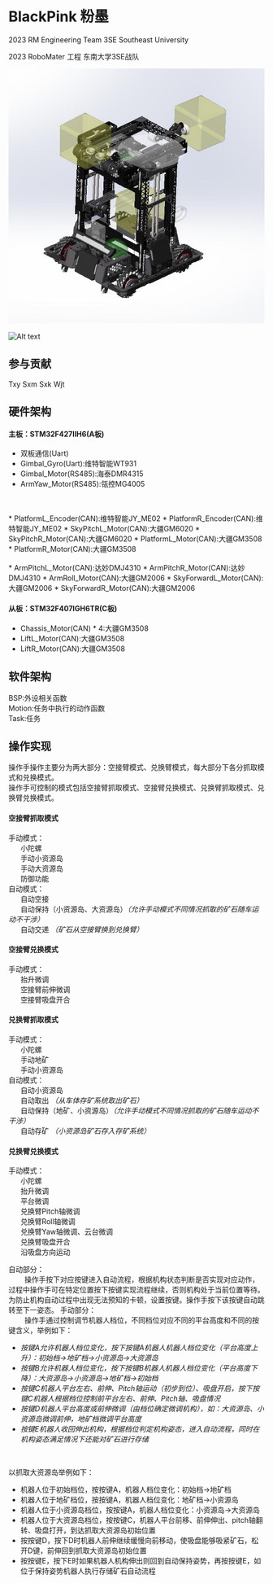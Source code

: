 # BlackPink 粉墨
2023 RM Engineering Team 3SE Southeast University 

2023 RoboMater 工程 东南大学3SE战队
 
![Alt text](Cache_-2baac948a6548be3..jpg)

![Alt text](IMG_20230805_184139.jpg)

## 参与贡献
Txy Sxm Sxk Wjt

## 硬件架构
#### 主板：STM32F427IIH6(A板)
- 双板通信(Uart)
- Gimbal_Gyro(Uart):维特智能WT931
- Gimbal_Motor(RS485):海泰DMR4315
- ArmYaw_Motor(RS485):瓴控MG4005
<br/> 
<br/> 
* PlatformL_Encoder(CAN):维特智能JY_ME02
* PlatformR_Encoder(CAN):维特智能JY_ME02
* SkyPitchL_Motor(CAN):大疆GM6020
* SkyPitchR_Motor(CAN):大疆GM6020
* PlatformL_Motor(CAN):大疆GM3508
* PlatformR_Motor(CAN):大疆GM3508
<br/> 
<br/> 
* ArmPitchL_Motor(CAN):达妙DMJ4310
* ArmPitchR_Motor(CAN):达妙DMJ4310
* ArmRoll_Motor(CAN):大疆GM2006
* SkyForwardL_Motor(CAN):大疆GM2006
* SkyForwardR_Motor(CAN):大疆GM2006

#### 从板：STM32F407IGH6TR(C板)

- Chassis_Motor(CAN) * 4:大疆GM3508
- LiftL_Motor(CAN):大疆GM3508
- LiftR_Motor(CAN):大疆GM3508

## 软件架构
BSP:外设相关函数
<br/> 
Motion:任务中执行的动作函数
<br/> 
Task:任务

## 操作实现
操作手操作主要分为两大部分：空接臂模式、兑换臂模式，每大部分下各分抓取模式和兑换模式。
<br/> 
操作手可控制的模式包括空接臂抓取模式、空接臂兑换模式、兑换臂抓取模式、兑换臂兑换模式。

#### 空接臂抓取模式
手动模式：
<br/> 
&nbsp;&nbsp;&nbsp;&nbsp;&nbsp;&nbsp;小陀螺
<br/> 
&nbsp;&nbsp;&nbsp;&nbsp;&nbsp;&nbsp;手动小资源岛
<br/> 
&nbsp;&nbsp;&nbsp;&nbsp;&nbsp;&nbsp;手动大资源岛
<br/> 
&nbsp;&nbsp;&nbsp;&nbsp;&nbsp;&nbsp;防御功能
<br/> 
自动模式：
<br/> 
&nbsp;&nbsp;&nbsp;&nbsp;&nbsp;&nbsp;自动空接
<br/> 
&nbsp;&nbsp;&nbsp;&nbsp;&nbsp;&nbsp;自动保持（小资源岛、大资源岛）*（允许手动模式不同情况抓取的矿石随车运动不干涉）*
<br/> 
&nbsp;&nbsp;&nbsp;&nbsp;&nbsp;&nbsp;自动交递 *（矿石从空接臂换到兑换臂）*
<br/> 

#### 空接臂兑换模式
手动模式：
<br/> 
&nbsp;&nbsp;&nbsp;&nbsp;&nbsp;&nbsp;抬升微调
<br/> 
&nbsp;&nbsp;&nbsp;&nbsp;&nbsp;&nbsp;空接臂前伸微调
<br/> 
&nbsp;&nbsp;&nbsp;&nbsp;&nbsp;&nbsp;空接臂吸盘开合
<br/> 

#### 兑换臂抓取模式
手动模式：
<br/> 
&nbsp;&nbsp;&nbsp;&nbsp;&nbsp;&nbsp;小陀螺
<br/> 
&nbsp;&nbsp;&nbsp;&nbsp;&nbsp;&nbsp;手动地矿
<br/> 
&nbsp;&nbsp;&nbsp;&nbsp;&nbsp;&nbsp;手动小资源岛
<br/> 
自动模式：
<br/> 
&nbsp;&nbsp;&nbsp;&nbsp;&nbsp;&nbsp;自动小资源岛
<br/> 
&nbsp;&nbsp;&nbsp;&nbsp;&nbsp;&nbsp;自动取出 *（从车体存矿系统取出矿石）*
<br/> 
&nbsp;&nbsp;&nbsp;&nbsp;&nbsp;&nbsp;自动保持（地矿、小资源岛）*（允许手动模式不同情况抓取的矿石随车运动不干涉）*
<br/> 
&nbsp;&nbsp;&nbsp;&nbsp;&nbsp;&nbsp;自动存矿 *（小资源岛矿石存入存矿系统）*
<br/> 

#### 兑换臂兑换模式
手动模式：
<br/> 
&nbsp;&nbsp;&nbsp;&nbsp;&nbsp;&nbsp;小陀螺
<br/> 
&nbsp;&nbsp;&nbsp;&nbsp;&nbsp;&nbsp;抬升微调
<br/> 
&nbsp;&nbsp;&nbsp;&nbsp;&nbsp;&nbsp;平台微调
<br/> 
&nbsp;&nbsp;&nbsp;&nbsp;&nbsp;&nbsp;兑换臂Pitch轴微调
<br/> 
&nbsp;&nbsp;&nbsp;&nbsp;&nbsp;&nbsp;兑换臂Roll轴微调
<br/> 
&nbsp;&nbsp;&nbsp;&nbsp;&nbsp;&nbsp;兑换臂Yaw轴微调、云台微调
<br/> 
&nbsp;&nbsp;&nbsp;&nbsp;&nbsp;&nbsp;兑换臂吸盘开合
<br/> 
&nbsp;&nbsp;&nbsp;&nbsp;&nbsp;&nbsp;沿吸盘方向运动
<br/> 

自动部分：
<br/> 
&nbsp;&nbsp;&nbsp;&nbsp;&nbsp;&nbsp;&nbsp;&nbsp;操作手按下对应按键进入自动流程，根据机构状态判断是否实现对应动作，过程中操作手可在特定位置按下按键实现流程继续，否则机构处于当前位置等待。为防止机构自动过程中出现无法预知的卡顿，设置按键。操作手按下该按键自动跳转至下一姿态。
手动部分：
<br/> 
&nbsp;&nbsp;&nbsp;&nbsp;&nbsp;&nbsp;&nbsp;&nbsp;操作手通过控制调节机器人档位，不同档位对应不同的平台高度和不同的按键含义，举例如下：
- *按键A允许机器人档位变化，按下按键A机器人机器人档位变化（平台高度上升）：初始档&rarr;地矿档&rarr;小资源岛&rarr;大资源岛*  
- *按键B允许机器人档位变化，按下按键B机器人机器人档位变化（平台高度下降）：大资源岛&rarr;小资源岛&rarr;地矿档&rarr;初始档*
- *按键C机器人平台左右、前伸、Pitch轴运动（初步到位）、吸盘开启，按下按键C机器人根据档位控制前平台左右、前伸、Pitch轴、吸盘情况*
- *按键D机器人平台高度或前伸微调（由档位确定微调机构），如：大资源岛、小资源岛微调前伸，地矿档微调平台高度*
- *按键E机器人收回伸出机构，根据档位判定机构姿态，进入自动流程，同时在机构姿态满足情况下还能对矿石进行存储*
<br/> 

以抓取大资源岛举例如下：
<br/>

- 机器人位于初始档位，按按键A，机器人档位变化：初始档&rarr;地矿档
- 机器人位于地矿档位，按按键A，机器人档位变化：地矿档&rarr;小资源岛   
- 机器人位于小资源岛档位，按按键A，机器人档位变化：小资源岛&rarr;大资源岛   
- 机器人位于大资源岛档位，按按键C，机器人平台前移、前伸伸出、pitch轴翻转、吸盘打开，到达抓取大资源岛初始位置
- 按按键D，按下D时机器人前伸继续缓慢向前移动，使吸盘能够吸紧矿石，松开D键，前伸回到抓取大资源岛初始位置
- 按按键E，按下E时如果机器人机构伸出则回到自动保持姿势，再按按键E，如位于保持姿势机器人执行存储矿石自动流程